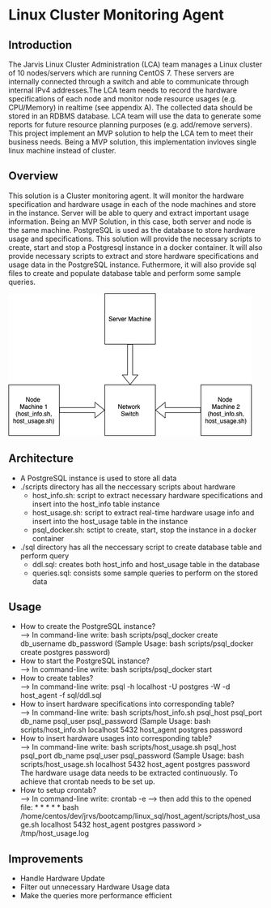 # Linux Cluster Monitoring Agent

## Introduction
The Jarvis Linux Cluster Administration (LCA) team manages a Linux cluster of 10 nodes/servers which are running CentOS 7. These servers are internally connected through a switch and able to communicate through internal IPv4 addresses.The LCA team needs to record the hardware specifications of each node and monitor node resource usages (e.g. CPU/Memory) in realtime (see appendix A). The collected data should be stored in an RDBMS database. LCA team will use the data to generate some reports for future resource planning purposes (e.g. add/remove servers). This project implement an MVP solution to help the LCA tem to meet their business needs. Being a MVP solution, this implementation invloves single linux machine instead of cluster.

## Overview
This solution is a Cluster monitoring agent. It will monitor the hardware specification and hardware usage in each of the node machines and store in the instance. Server will be able to query and extract important usage information. Being an MVP Solution, in this case, both server and node is the same machine. PostgreSQL is used as the database to store hardware usage and specifications. This solution will provide the necessary scripts to create, start and stop a Postgresql instance in a docker container. It will also provide necessary scripts to extract and store hardware specifications and usage data in the PostgreSQL instance. Futhermore, it will also provide sql files to create and populate database table and perform some sample queries.

![cluster image](./assets/cluster_image.png)  
## Architecture
* A PostgreSQL instance is used to store all data
* ./scripts directory has all the neccessary scripts about hardware
	* host_info.sh: script to extract necessary hardware specifications and insert into the host_info table instance
	* host_usage.sh: script to extract real-time hardware usage info and insert into the host_usage table in the instance
	* psql_docker.sh: sctipt to create, start, stop the instance in a docker container
* ./sql directory has all the neccessary script to create database table and perform query
	* ddl.sql: creates both host_info and host_usage table in the database
	* queries.sql: consists some sample queries to perform on the stored data
## Usage
* How to create the PostgreSQL instance?\
--> In command-line write:  bash scripts/psql_docker create db_username db_password (Sample Usage: bash scripts/psql_docker create postgres password) 
* How to start the PostgreSQL instance?\
--> In command-line write:  bash scripts/psql_docker start
* How to create tables?\
--> In command-line write:  psql -h localhost -U postgres -W -d host_agent -f sql/ddl.sql
* How to insert hardware specifications into corresponding table?\
--> In command-line write:  bash scripts/host_info.sh psql_host psql_port db_name psql_user psql_password (Sample Usage: bash scripts/host_info.sh localhost 5432 host_agent postgres password
* How to insert hardware usages into corresponding table?\
--> In command-line write:  bash scripts/host_usage.sh psql_host psql_port db_name psql_user psql_password (Sample Usage: bash scripts/host_usage.sh localhost 5432 host_agent postgres password
The hardware usage data needs to be extracted continuously. To achieve that crontab needs to be set up.
* How to setup crontab?\
--> In command-line write: crontab -e
--> then add this to the opened file: * * * * * bash /home/centos/dev/jrvs/bootcamp/linux_sql/host_agent/scripts/host_usage.sh localhost 5432 host_agent postgres password > /tmp/host_usage.log

## Improvements
* Handle Hardware Update
* Filter out unnecessary Hardware Usage data
* Make the queries more performance efficient  

